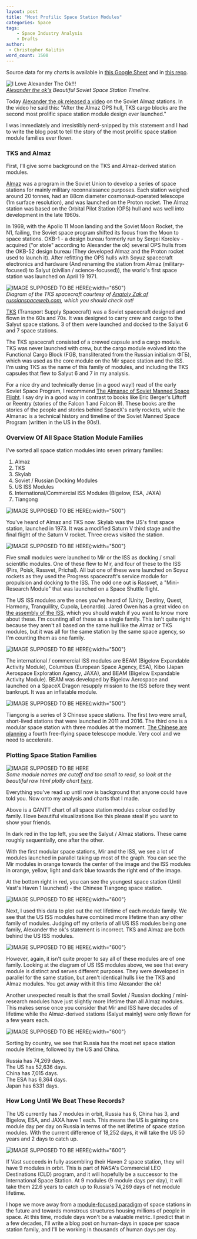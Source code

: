 ```yaml
---
layout: post
title: "Most Profilic Space Station Modules"
categories: Space
tags:
    - Space Industry Analysis
    - Drafts
author:
 - Christopher Kalitin
word_count: 1500
---
```

<head>
    <meta property="og:image" content="{{site.url}}/assets/images/most-profilic-modules/Alexander-The-Ok-July-11-2025-Soviet-Stations.jpg">
</head>

Source data for my charts is available in [this Google Sheet](https://docs.google.com/spreadsheets/d/1kqzgV7y3OS3aHCWXOCRws8F3FelriOv0EHpb7aWZqFw/edit?usp=sharing) and in [this repo](https://github.com/CKalitin/UBC-Solar-Leads-Gantt/tree/master/station-modules-gantt).

![I Love Alexander The Ok!!!](/assets/images/most-profilic-modules/Alexander-The-Ok-July-11-2025-Soviet-Stations.jpg)  
<i>[Alexander the ok's](https://youtu.be/e-n_V5iEwAs?si=8psyaMOoXeRRNlI4&t=765) Beautiful Soviet Space Station Timeline.</i>

Today [Alexander the ok released a video](https://youtu.be/e-n_V5iEwAs?si=8psyaMOoXeRRNlI4&t=765) on the Soviet Almaz stations. In the video he said this: "After the Almaz OPS hull, TKS cargo blocks are the second most prolific space station module design ever launched."

I was immediately and irresistibly nerd-snipped by this statement and I had to write the blog post to tell the story of the most prolific space station module families ever flown.

### <b>TKS and Almaz</b>

First, I'll give some background on the TKS and Almaz-derived station modules.

[Almaz](https://en.wikipedia.org/wiki/Almaz) was a program in the Soviet Union to develop a series of space stations for mainly military reconnaissance purposes. Each station weighed around 20 tonnes, had an 88cm diameter cosmonaut-operated telescope (1m surface resolution), and was launched on the Proton rocket. The Almaz station was based on the Orbital Pilot Station (OPS) hull and was well into development in the late 1960s.

In 1969, with the Apollo 11 Moon landing and the Soviet Moon Rocket, the N1, failing, the Soviet space program shifted its focus from the Moon to space stations. OKB-1 - a design bureau formerly run by Sergei Korolev - acquired ("or stole" according to Alexander the ok) several OPS hulls from the OKB-52 design bureau (They developed Almaz and the Proton rocket used to launch it). After refitting the OPS hulls with Soyuz spacecraft electronics and hardware (And renaming the station from Almaz (military-focused) to Salyut (civilian / science-focused)), the world's first space station was launched on April 19 1971.

![IMAGE SUPPOSED TO BE HERE](/assets/images/most-profilic-modules/TKS.jpg){:width="650"}  
<i>Diagram of the TKS spacecraft courtesy of [Anatoly Zak of russianspaceweb.com](https://www.russianspaceweb.com/zak.html), which you should check out!</i>

[TKS](https://en.wikipedia.org/wiki/TKS_(spacecraft)) (Transport Supply Spacecraft) was a Soviet spacecraft designed and flown in the 60s and 70s. It was designed to carry crew and cargo to the Salyut space stations. 3 of them were launched and docked to the Salyut 6 and 7 space stations. 

The TKS spacecraft consisted of a crewed capsule and a cargo module. TKS was never launched with crew, but the cargo module evolved into the Functional Cargo Block (FGB, transliterated from the Russian initialism ФГБ), which was used as the core module on the Mir space station and the ISS. I'm using TKS as the name of this family of modules, and including the TKS capsules that flew to Salyut 6 and 7 in my analysis.

For a nice dry and technically dense (in a good way!) read of the early Soviet Space Program, I recommend [The Almanac of Soviet Manned Space Flight](https://docs.google.com/document/d/1MJaXoLswP8IegvzsJdArlFuYwsspXGSQ3GUpiHz7nvM/edit?usp=sharing). I say dry in a good way in contrast to books like Eric Berger's Liftoff or Reentry (stories of the Falcon 1 and Falcon 9). These books are the stories of the people and stories behind SpaceX's early rockets, while the Almanac is a technical history and timeline of the Soviet Manned Space Program (written in the US in the 90s!).

### <b>Overview Of All Space Station Module Families</b>

I've sorted all space station modules into seven primary families:  
1. Almaz
2. TKS
3. Skylab
4. Soviet / Russian Docking Modules
5. US ISS Modules
6. International/Commercial ISS Modules (Bigelow, ESA, JAXA)
7. Tiangong

![IMAGE SUPPOSED TO BE HERE](/assets/images/most-profilic-modules/Skylab.jpg){:width="500"}

You've heard of Almaz and TKS now. Skylab was the US's first space station, launched in 1973. It was a modified Saturn V third stage and the final flight of the Saturn V rocket. Three crews visited the station.

![IMAGE SUPPOSED TO BE HERE](/assets/images/most-profilic-modules/Prichal.png){:width="500"}

Five small modules were launched to Mir or the ISS as docking / small scientific modules. One of these flew to Mir, and four of these to the ISS (Pirs, Poisk, Rassvet, Prichal). All but one of these were launched on Soyuz rockets as they used the Progress spacecraft's service module for propulsion and docking to the ISS. The odd one out is Rassvet, a "Mini-Research Module" that was launched on a Space Shuttle flight.

The US ISS modules are the ones you've heard of (Unity, Destiny, Quest, Harmony, Tranquillity, Cupola, Leonardo). Jared Owen has a great video on [the assembly of the ISS](https://www.youtube.com/watch?v=FhKOuxhGlmI), which you should watch if you want to know more about these. I'm counting all of these as a single family. This isn't quite right because they aren't all based on the same hull like the Almaz or TKS modules, but it was all for the same station by the same space agency, so I'm counting them as one family.

![IMAGE SUPPOSED TO BE HERE](/assets/images/most-profilic-modules/BEAM.jpg){:width="500"}

The international / commercial ISS modules are BEAM (Bigelow Expandable Activity Module), Columbus (European Space Agency, ESA), Kibo (Japan Aerospace Exploration Agency, JAXA), and BEAM (Bigelow Expandable Activity Module). BEAM was developed by Bigelow Aerospace and launched on a SpaceX Dragon resupply mission to the ISS before they went bankrupt. It was an inflatable module.

![IMAGE SUPPOSED TO BE HERE](/assets/images/most-profilic-modules/Tiangong.jpg){:width="500"}

Tiangong is a series of 3 Chinese space stations. The first two were small, short-lived stations that were launched in 2011 and 2016. The third one is a modular space station with three modules at the moment. [The Chinese are planning](https://www.space.com/china-expand-upgrade-tiangong-space-station) a fourth free-flying space telescope module. Very cool and we need to accelerate.

### <b>Plotting Space Station Families</b>

![IMAGE SUPPOSED TO BE HERE](/assets/images/most-profilic-modules/station_modules_gantt_chart_4k.png)  
<i>Some module names are cutoff and too small to read, so look at the beautiful raw html plotly chart [here](/assets/images/most-profilic-modules/station_modules_gantt_chart_1080p.html).</i>

Everything you've read up until now is background that anyone could have told you. Now onto my analysis and charts that I made.

Above is a GANTT chart of all space station modules colour coded by family. I love beautiful visualizations like this please steal if you want to show your friends.

In dark red in the top left, you see the Salyut / Almaz stations. These came roughly sequentially, one after the other. 

With the first modular space stations, Mir and the ISS, we see a lot of modules launched in parallel taking up most of the graph. You can see the Mir modules in orange towards the center of the image and the ISS modules in orange, yellow, light and dark blue towards the right end of the image.

At the bottom right in red, you can see the youngest space station (Until Vast's Haven 1 launches!) - the Chinese Tiangong space station.

![IMAGE SUPPOSED TO BE HERE](/assets/images/most-profilic-modules/Net%20Lifetime%20(days)%20vs.%20Station%20Module%20Family.png){:width="600"}  

Next, I used this data to plot out the net lifetime of each module family. We see that the US ISS modules have combined more lifetime than any other family of modules. Judging off my criteria of all US ISS modules being one family, Alexander the ok's statement is incorrect. TKS and Almaz are both behind the US ISS modules.

![IMAGE SUPPOSED TO BE HERE](/assets/images/most-profilic-modules/ISS-US-Segment.jpg){.width="600"}

However, again, it isn't quite proper to say all of these modules are of one family. Looking at the diagram of US ISS modules above, we see that every module is distinct and serves different purposes. They were developed in parallel for the same station, but aren't identical hulls like the TKS and Almaz modules. You get away with it this time Alexander the ok!

Another unexpected result is that the small Soviet / Russian docking / mini-research modules have just slightly more lifetime than all Almaz modules. This makes sense once you consider that Mir and ISS have decades of lifetime while the Almaz-derived stations (Salyut mainly) were only flown for a few years each.

![IMAGE SUPPOSED TO BE HERE](/assets/images/most-profilic-modules/Net%20Lifetime%20(days)%20vs.%20Station%20Module%20Country.png){:width="600"}  

Sorting by country, we see that Russia has the most net space station module lifetime, followed by the US and China.

Russia has 74,269 days.  
The US has 52,636 days.  
China has 7,015 days.  
The ESA has 6,364 days.  
Japan has 6331 days.  

### <b>How Long Until We Beat These Records?</b>

The US currently has 7 modules in orbit, Russia has 6, China has 3, and Bigelow, ESA, and JAXA have 1 each. This means the US is gaining one module day per day on Russia in terms of the net lifetime of space station modules. With the current difference of 18,252 days, it will take the US 50 years and 2 days to catch up.

![IMAGE SUPPOSED TO BE HERE](/assets/images/most-profilic-modules/Vast-Haven-2.jpg){:width="600"}

If Vast succeeds in fully assembling their Haven 2 space station, they will have 9 modules in orbit. This is part of NASA's Commercial LEO Destinations (CLD) program, and it will hopefully be a successor to the International Space Station. At 9 modules (9 module days per day), it will take them 22.6 years to catch up to Russia's 74,269 days of net module lifetime.

I hope we move away from a [module-focused paradigm](https://caseyhandmer.wordpress.com/2019/06/26/are-modular-space-stations-cost-effective/) of space stations in the future and towards monstrous structures housing millions of people in space. At this time, module days won't be a valuable metric. I predict that in a few decades, I'll write a blog post on human-days in space per space station family, and I'll be working in thousands of human days per day.